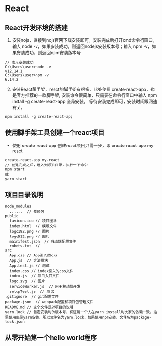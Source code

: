 # React
## React开发环境的搭建
1. 安装nojs，直接到nojs官网下载安装即可，安装完成后打开cmd命令行窗口，输入  node -v，如果安装成功，则返回nodejs安装版本号；输入  npm -v，如果安装成功，则返回npm安装版本号
```
// 表示安装成功
C:\Users\user>node -v
v12.14.1
C:\Users\user>npm -v
6.14.2
```
2. 安装React脚手架，react的脚手架有很多，此处使用 create-react-app，也是官方推荐的一款脚手架, 安装命令很简单，只需要在命令行窗口中输入  npm install -g create-react-app 全局安装， 等待安装完成即可，安装时间跟网速有关。
```
npm install -g create-react-app
```
## 使用脚手架工具创建一个react项目
- 使用  create-react-app  创建react项目只需一步，即 create-react-app my-react
```
create-react-app my-react
// 创建完成之后，进入到项目目录，执行一下命令
npm start
或
yarn start
```
## 项目目录说明
```
node_modules
  ......  // 依赖包
public
  favicon.ico // 项目图标
  index.html  // 模版文件
  logo192.png // 图片
  logo512.png // 图片
  mainifest.json  // 移动端配置文件
  robots.txt  // 
src
  App.css // App引入的css
  App.js  // 方法模块
  App.test.js // 测试
  index.css // index引入的css文件
  index.js  // 项目入口文件
  logo.svg  // 图片
  serviceWorker.js  // 用于移动端开发
  setupTest.js  // 测试
.gitignore  // git配置文件
package.json  // webpack配置和项目包管理文件
README.md // 这个文件是对项目的说明
yarn.lock // 锁定安装时的版本号，保证每一个人在yarn install时大家的依赖一致，这里使用的是yarn安装，所以文件名为yarn.lock，如果使用npm安装，文件名为package-lock.json
```
## 从零开始第一个hello world程序
